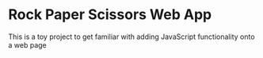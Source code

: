 # Rock Paper Scissors Web App

This is a toy project to get familiar with adding JavaScript functionality onto a web page